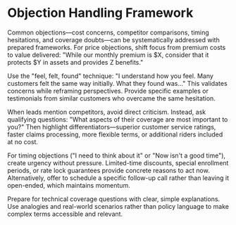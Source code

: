 # Objection Handling Framework

Common objections—cost concerns, competitor comparisons, timing hesitations, and coverage doubts—can be systematically addressed with prepared frameworks. For price objections, shift focus from premium costs to value delivered: "While our monthly premium is $X, consider that it protects $Y in assets and provides Z benefits."

Use the "feel, felt, found" technique: "I understand how you feel. Many customers felt the same way initially. What they found was..." This validates concerns while reframing perspectives. Provide specific examples or testimonials from similar customers who overcame the same hesitation.

When leads mention competitors, avoid direct criticism. Instead, ask qualifying questions: "What aspects of their coverage are most important to you?" Then highlight differentiators—superior customer service ratings, faster claims processing, more flexible terms, or additional riders included at no cost.

For timing objections ("I need to think about it" or "Now isn't a good time"), create urgency without pressure. Limited-time discounts, special enrollment periods, or rate lock guarantees provide concrete reasons to act now. Alternatively, offer to schedule a specific follow-up call rather than leaving it open-ended, which maintains momentum.

Prepare for technical coverage questions with clear, simple explanations. Use analogies and real-world scenarios rather than policy language to make complex terms accessible and relevant.

